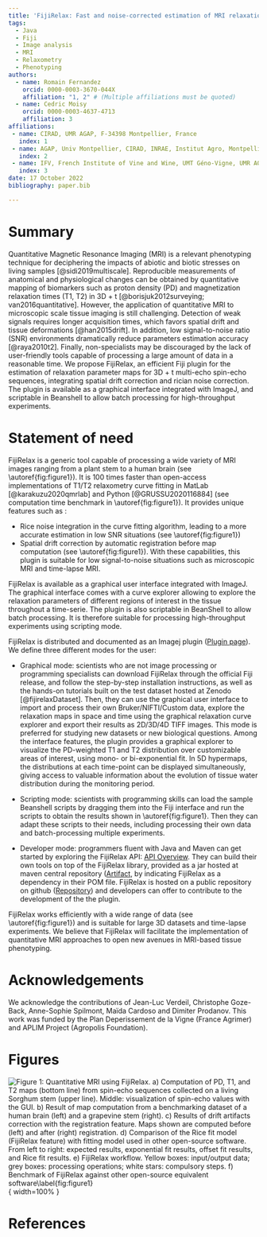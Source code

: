 ```yaml
---
title: 'FijiRelax: Fast and noise-corrected estimation of MRI relaxation maps in 3D + t'
tags:
  - Java
  - Fiji
  - Image analysis
  - MRI
  - Relaxometry
  - Phenotyping
authors:
  - name: Romain Fernandez
    orcid: 0000-0003-3670-044X
    affiliation: "1, 2" # (Multiple affiliations must be quoted)
  - name: Cedric Moisy
    orcid: 0000-0003-4637-4713
    affiliation: 3
affiliations:
 - name: CIRAD, UMR AGAP, F-34398 Montpellier, France
   index: 1
 - name: AGAP, Univ Montpellier, CIRAD, INRAE, Institut Agro, Montpellier, France.
   index: 2
 - name: IFV, French Institute of Vine and Wine, UMT Géno-Vigne, UMR AGAP, F-34398 Montpellier, France.
   index: 3
date: 17 October 2022
bibliography: paper.bib

---
```


# Summary

Quantitative Magnetic Resonance Imaging (MRI) is a relevant phenotyping technique for deciphering the impacts of abiotic and biotic stresses on living samples [@sidi2019multiscale]. Reproducible measurements of anatomical and physiological changes can be obtained by quantitative mapping of biomarkers such as proton density (PD) and magnetization relaxation times (T1, T2) in 3D + t [@borisjuk2012surveying; van2016quantitative]. However, the application of quantitative MRI to microscopic scale tissue imaging is still challenging. Detection of weak signals requires longer acquisition times, which favors spatial drift and tissue deformations [@han2015drift]. In addition, low signal-to-noise ratio (SNR) environments dramatically reduce parameters estimation accuracy [@raya2010t2]. Finally, non-specialists may be discouraged by the lack of user-friendly tools capable of processing a large amount of data in a reasonable time. 
We propose FijiRelax, an efficient Fiji plugin for the estimation of relaxation parameter maps for 3D + t multi-echo spin-echo sequences, integrating spatial drift correction and rician noise correction. The plugin is available as a graphical interface integrated with ImageJ, and scriptable in Beanshell to allow batch processing for high-throughput experiments.

# Statement of need
FijiRelax is a generic tool capable of processing a wide variety of MRI images ranging from a plant stem to a human brain (see \autoref{fig:figure1}). It is 100 times faster than open-access implementations of T1/T2 relaxometry curve fitting in MatLab [@karakuzu2020qmrlab] and Python [@GRUSSU2020116884] (see computation time benchmark in \autoref{fig:figure1}). It provides unique features such as :
* Rice noise integration in the curve fitting algorithm, leading to a more accurate estimation in low SNR situations (see \autoref{fig:figure1})
* Spatial drift correction by automatic registration before map computation (see \autoref{fig:figure1}). 
With these capabilities, this plugin is suitable for low signal-to-noise situations such as microscopic MRI and time-lapse MRI. 

FijiRelax is available as a graphical user interface integrated with ImageJ. The graphical interface comes with a curve explorer allowing to explore the relaxation parameters of different regions of interest in the tissue throughout a time-serie. The plugin is also scriptable in BeanShell to allow batch processing. It is therefore suitable for processing high-throughput experiments using scripting mode. 

FijiRelax is distributed and documented as an Imagej plugin ([Plugin page](https://imagej.net/plugins/fijirelax)). We define three different modes for the user:

* Graphical mode: scientists who are not image processing or programming specialists can download FijiRelax through the official Fiji release, and follow the step-by-step installation instructions, as well as the hands-on tutorials built on the test dataset hosted at Zenodo [@fijirelaxDataset]. Then, they can use the graphical user interface to import and process their own Bruker/NIFTI/Custom data, explore the relaxation maps in space and time using the graphical relaxation curve explorer and export their results as 2D/3D/4D TIFF images. This mode is preferred for studying new datasets or new biological questions. Among the interface features, the plugin provides a graphical explorer to visualize the PD-weighted T1 and T2 distribution over customizable areas of interest, using mono- or bi-exponential fit. In 5D hypermaps, the distributions at each time-point can be displayed simultaneously, giving access to valuable information about the evolution of tissue water distribution during the monitoring period.

* Scripting mode: scientists with programming skills can load the sample Beanshell scripts by dragging them into the Fiji interface and run the scripts to obtain the results shown in \autoref{fig:figure1}. Then they can adapt these scripts to their needs, including processing their own data and batch-processing multiple experiments.

* Developer mode: programmers fluent with Java and Maven can get started by exploring the FijiRelax API: [API Overview](https://javadoc.io/doc/io.github.rocsg/fijirelax/latest/index.html). They can build their own tools on top of the FijiRelax library, provided as a jar hosted at maven central repository ([Artifact](https://search.maven.org/artifact/io.github.rocsg/fijirelax), by indicating FijiRelax as a dependency in their POM file. FijiRelax is hosted on a public repository on github ([Repository](https://github.com/rocsg/fijirelax)) and developers can offer to contribute to the development of the the plugin.

FijiRelax works efficiently with a wide range of data (see \autoref{fig:figure1}) and is suitable for large 3D datasets and time-lapse experiments. We believe that FijiRelax will facilitate the implementation of quantitative MRI approaches to open new avenues in MRI-based tissue phenotyping.

# Acknowledgements

We acknowledge the contributions of Jean-Luc Verdeil, Christophe Goze-Back, Anne-Sophie Spilmont, Maïda Cardoso and Dimiter Prodanov. 
This work was funded by the Plan Deperissement de la Vigne (France Agrimer) and APLIM Project (Agropolis Foundation).

# Figures

![Figure 1: Quantitative MRI using FijiRelax. a) Computation of PD, T1, and T2 maps (bottom line) from spin-echo sequences collected on a living Sorghum stem (upper line). Middle: visualization of spin-echo values with the GUI. b) Result of map computation from a benchmarking dataset of a human brain (left) and a grapevine stem (right). c) Results of drift artifacts correction with the registration feature. Maps shown are computed before (left) and after (right) registration. d) Comparison of the Rice fit model (FijiRelax feature) with fitting model used in other open-source software. From left to right: expected results, exponential fit results, offset fit results, and Rice fit results. e) FijiRelax workflow. Yellow boxes: input/output data; grey boxes: processing operations; white stars: compulsory steps. f) Benchmark of FijiRelax against other open-source equivalent software\label{fig:figure1}](images/figure.png){ width=100% }


# References

